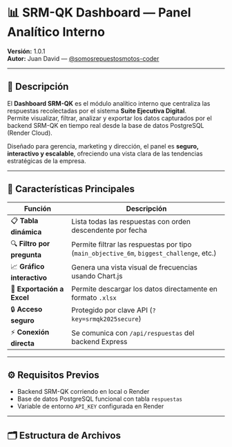 # 📊 SRM-QK Dashboard — Panel Analítico Interno

**Versión:** 1.0.1  
**Autor:** Juan David — [@somosrepuestosmotos-coder](https://github.com/somosrepuestosmotos-coder)

---

## 🧠 Descripción

El **Dashboard SRM-QK** es el módulo analítico interno que centraliza las respuestas recolectadas por el sistema **Suite Ejecutiva Digital**.  
Permite visualizar, filtrar, analizar y exportar los datos capturados por el backend SRM-QK en tiempo real desde la base de datos PostgreSQL (Render Cloud).

Diseñado para gerencia, marketing y dirección, el panel es **seguro, interactivo y escalable**, ofreciendo una vista clara de las tendencias estratégicas de la empresa.

---

## 🧩 Características Principales

| Función | Descripción |
|----------|-------------|
| 📋 **Tabla dinámica** | Lista todas las respuestas con orden descendente por fecha |
| 🔍 **Filtro por pregunta** | Permite filtrar las respuestas por tipo (`main_objective_6m`, `biggest_challenge`, etc.) |
| 📈 **Gráfico interactivo** | Genera una vista visual de frecuencias usando Chart.js |
| 📁 **Exportación a Excel** | Permite descargar los datos directamente en formato `.xlsx` |
| 🔒 **Acceso seguro** | Protegido por clave API (`?key=srmqk2025secure`) |
| ⚡ **Conexión directa** | Se comunica con `/api/respuestas` del backend Express |

---

## ⚙️ Requisitos Previos

- Backend SRM-QK corriendo en local o Render  
- Base de datos PostgreSQL funcional con tabla `respuestas`  
- Variable de entorno `API_KEY` configurada en Render  

---

## 🗂️ Estructura de Archivos

